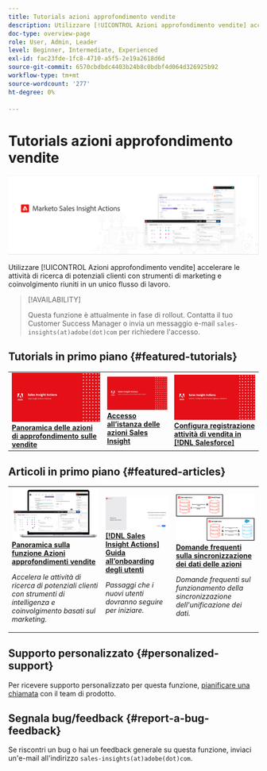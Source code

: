 ```yaml
---
title: Tutorials azioni approfondimento vendite
description: Utilizzare [!UICONTROL Azioni approfondimento vendite] accelerare le attività di ricerca di potenziali clienti con strumenti di marketing e coinvolgimento riuniti in un unico flusso di lavoro.
doc-type: overview-page
role: User, Admin, Leader
level: Beginner, Intermediate, Experienced
exl-id: fac23fde-1fc8-4710-a5f5-2e19a2618d6d
source-git-commit: 6570cbdbdc4403b24b8c0bdbf4d064d326925b92
workflow-type: tm+mt
source-wordcount: '277'
ht-degree: 0%

---
```


# Tutorials azioni approfondimento vendite

![](assets/header.png)

Utilizzare [!UICONTROL Azioni approfondimento vendite] accelerare le attività di ricerca di potenziali clienti con strumenti di marketing e coinvolgimento riuniti in un unico flusso di lavoro.

>[!AVAILABILITY]
>
>Questa funzione è attualmente in fase di rollout. Contatta il tuo Customer Success Manager o invia un messaggio e-mail `sales-insights(at)adobe(dot)com` per richiedere l&#39;accesso.

## Tutorials in primo piano {#featured-tutorials}

<table style="table-layout:fixed">
<tr>
<td>
<a href="/help/sales-insight-actions/sales-insight-actions-overview.md"><img alt="anteprima delle azioni Sales Insight Panoramica" src="assets/sales-insight-actions-feature-overview-videothumb.png" /></a>
<div><a href="/help/sales-insight-actions/sales-insight-actions-overview.md"><strong>Panoramica delle azioni di approfondimento sulle vendite</strong></a></div>
</td>
<td>
<a href="/help/sales-insight-actions/accessing-your-sales-insight-actions-instance.md"><img alt="miniatura per accedere all’istanza delle azioni Sales Insight" src="assets/accessing-your-sales-insight-actions-instance-videothumb.png" /></a>
<div><a href="/help/sales-insight-actions/accessing-your-sales-insight-actions-instance.md"><strong>Accesso all’istanza delle azioni Sales Insight</strong></a></div>
</td>
<td>
<a href="/help/sales-insight-actions/configure-sales-activity-logging-to-salesforce.md"><img alt="immagine di anteprima per configurare la registrazione delle attività di vendita in [!DNL Salesforce]" src="assets/configure-sales-activity-logging-to-salesforce-videothumb.png" /></a>
<div><a href="/help/sales-insight-actions/configure-sales-activity-logging-to-salesforce.md"><strong>Configura registrazione attività di vendita in [!DNL Salesforce]</strong></a></div>
</td>
</tr>
</table>

## Articoli in primo piano {#featured-articles}

<table style="table-layout:fixed">
<tr>
<td>
<a href="https://experienceleague.adobe.com/docs/marketo/using/product-docs/marketo-sales-insight/actions/sales-insight-actions-feature-overview.html"><img alt="anteprima delle azioni Sales Insight Panoramica della funzione" src="assets/sales-insight-actions-feature-overview-thumb.png" /></a>
<div><a href="https://experienceleague.adobe.com/docs/marketo/using/product-docs/marketo-sales-insight/actions/sales-insight-actions-feature-overview.html"><strong>Panoramica sulla funzione Azioni approfondimenti vendite</strong></a></div>
<p><em>Accelera le attività di ricerca di potenziali clienti con strumenti di intelligenza e coinvolgimento basati sul marketing.</em></p>
</td>
<td>
<a href="https://experienceleague.adobe.com/docs/marketo/using/product-docs/marketo-sales-insight/actions/getting-started/sales-insight-actions-user-onboarding-checklist.html"><img alt="miniatura per [!DNL Sales Insight Actions] Guida all’onboarding degli utenti" src="assets/sales-insight-actions-user-onboarding-guide-thumb.png" /></a>
<div><a href="https://experienceleague.adobe.com/docs/marketo/using/product-docs/marketo-sales-insight/actions/getting-started/sales-insight-actions-user-onboarding-checklist.html"><strong>[!DNL Sales Insight Actions] Guida all’onboarding degli utenti</strong></a></div>
<p><em>Passaggi che i nuovi utenti dovranno seguire per iniziare.</em></p>
</td>
<td>
<a href="https://experienceleague.adobe.com/docs/marketo/using/product-docs/marketo-sales-insight/actions/admin/actions-data-sync-faq.html"><img alt="miniatura per le domande frequenti sulla sincronizzazione dei dati delle azioni" src="assets/actions-data-sync-faq-thumb.png" /></a>
<div><a href="https://experienceleague.adobe.com/docs/marketo/using/product-docs/marketo-sales-insight/actions/admin/actions-data-sync-faq.html"><strong>Domande frequenti sulla sincronizzazione dei dati delle azioni</strong></a></div>
<p><em>Domande frequenti sul funzionamento della sincronizzazione dell'unificazione dei dati.</em></p>
</td>
</tr>
</table>

## Supporto personalizzato {#personalized-support}

Per ricevere supporto personalizzato per questa funzione, [pianificare una chiamata](https://outlook.office365.com/owa/calendar/AdobeInc1@adobe.onmicrosoft.com/bookings/) con il team di prodotto.

## Segnala bug/feedback {#report-a-bug-feedback}

Se riscontri un bug o hai un feedback generale su questa funzione, inviaci un&#39;e-mail all&#39;indirizzo `sales-insights(at)adobe(dot)com`.
